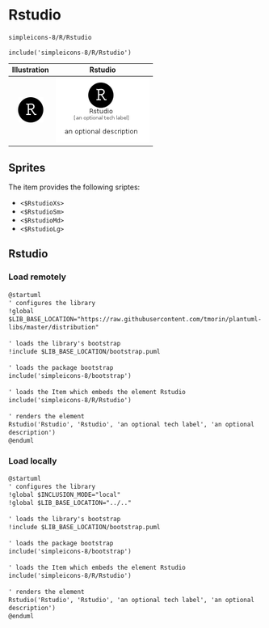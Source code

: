 # Rstudio


```text
simpleicons-8/R/Rstudio
```

```text
include('simpleicons-8/R/Rstudio')
```



| Illustration | Rstudio |
| :---: | :---: |
| ![illustration for Illustration](../../simpleicons-8/R/Rstudio.png) | ![illustration for Rstudio](../../simpleicons-8/R/Rstudio.Local.png) |



## Sprites
The item provides the following sriptes:

- `<$RstudioXs>`
- `<$RstudioSm>`
- `<$RstudioMd>`
- `<$RstudioLg>`





## Rstudio

### Load remotely
```plantuml
@startuml
' configures the library
!global $LIB_BASE_LOCATION="https://raw.githubusercontent.com/tmorin/plantuml-libs/master/distribution"

' loads the library's bootstrap
!include $LIB_BASE_LOCATION/bootstrap.puml

' loads the package bootstrap
include('simpleicons-8/bootstrap')

' loads the Item which embeds the element Rstudio
include('simpleicons-8/R/Rstudio')

' renders the element
Rstudio('Rstudio', 'Rstudio', 'an optional tech label', 'an optional description')
@enduml
```

### Load locally
```plantuml
@startuml
' configures the library
!global $INCLUSION_MODE="local"
!global $LIB_BASE_LOCATION="../.."

' loads the library's bootstrap
!include $LIB_BASE_LOCATION/bootstrap.puml

' loads the package bootstrap
include('simpleicons-8/bootstrap')

' loads the Item which embeds the element Rstudio
include('simpleicons-8/R/Rstudio')

' renders the element
Rstudio('Rstudio', 'Rstudio', 'an optional tech label', 'an optional description')
@enduml
```

